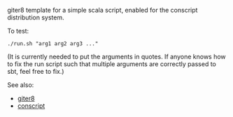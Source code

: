 giter8 template for a simple scala script, enabled for the conscript
distribution system.

To test:

    ./run.sh "arg1 arg2 arg3 ..."

(It is currently needed to put the arguments in quotes. If anyone knows how to
fix the run script such that multiple arguments are correctly passed to sbt,
feel free to fix.)

See also:

* [giter8](http://www.foundweekends.org/giter8/)
* [conscript](http://www.foundweekends.org/conscript/)
